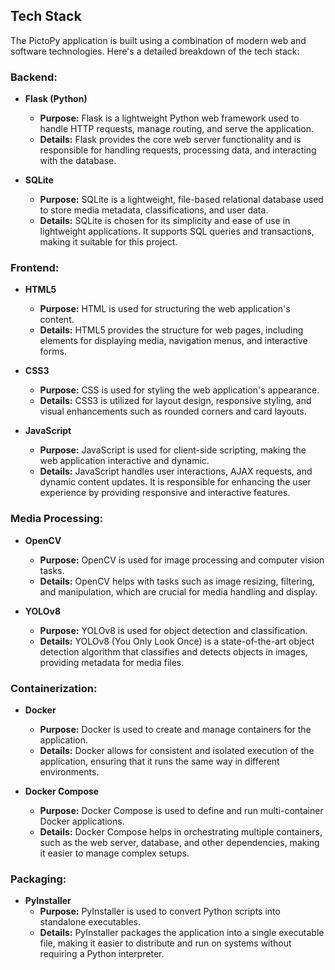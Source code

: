 ## Tech Stack

The PictoPy application is built using a combination of modern web and software technologies. Here's a detailed breakdown of the tech stack:

### **Backend:**

- **Flask (Python)**
  - **Purpose:** Flask is a lightweight Python web framework used to handle HTTP requests, manage routing, and serve the application.
  - **Details:** Flask provides the core web server functionality and is responsible for handling requests, processing data, and interacting with the database.

- **SQLite**
  - **Purpose:** SQLite is a lightweight, file-based relational database used to store media metadata, classifications, and user data.
  - **Details:** SQLite is chosen for its simplicity and ease of use in lightweight applications. It supports SQL queries and transactions, making it suitable for this project.

### **Frontend:**

- **HTML5**
  - **Purpose:** HTML is used for structuring the web application's content.
  - **Details:** HTML5 provides the structure for web pages, including elements for displaying media, navigation menus, and interactive forms.

- **CSS3**
  - **Purpose:** CSS is used for styling the web application's appearance.
  - **Details:** CSS3 is utilized for layout design, responsive styling, and visual enhancements such as rounded corners and card layouts.

- **JavaScript**
  - **Purpose:** JavaScript is used for client-side scripting, making the web application interactive and dynamic.
  - **Details:** JavaScript handles user interactions, AJAX requests, and dynamic content updates. It is responsible for enhancing the user experience by providing responsive and interactive features.

### **Media Processing:**

- **OpenCV**
  - **Purpose:** OpenCV is used for image processing and computer vision tasks.
  - **Details:** OpenCV helps with tasks such as image resizing, filtering, and manipulation, which are crucial for media handling and display.

- **YOLOv8**
  - **Purpose:** YOLOv8 is used for object detection and classification.
  - **Details:** YOLOv8 (You Only Look Once) is a state-of-the-art object detection algorithm that classifies and detects objects in images, providing metadata for media files.

### **Containerization:**

- **Docker**
  - **Purpose:** Docker is used to create and manage containers for the application.
  - **Details:** Docker allows for consistent and isolated execution of the application, ensuring that it runs the same way in different environments.

- **Docker Compose**
  - **Purpose:** Docker Compose is used to define and run multi-container Docker applications.
  - **Details:** Docker Compose helps in orchestrating multiple containers, such as the web server, database, and other dependencies, making it easier to manage complex setups.

### **Packaging:**

- **PyInstaller**
  - **Purpose:** PyInstaller is used to convert Python scripts into standalone executables.
  - **Details:** PyInstaller packages the application into a single executable file, making it easier to distribute and run on systems without requiring a Python interpreter.
